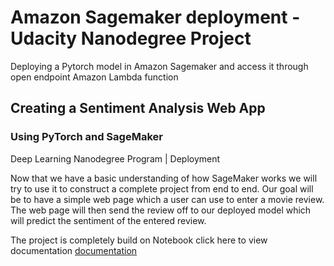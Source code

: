 # Amazon Sagemaker deployment - Udacity Nanodegree Project
Deploying a Pytorch model in Amazon Sagemaker and access it through open endpoint Amazon Lambda function

## Creating a Sentiment Analysis Web App
### Using PyTorch and SageMaker
Deep Learning Nanodegree Program | Deployment

Now that we have a basic understanding of how SageMaker works we will try to use it to construct a complete project from end to end. Our goal will be to have a simple web page which a user can use to enter a movie review. The web page will then send the review off to our deployed model which will predict the sentiment of the entered review.

The project is completely build on Notebook click here to view documentation [documentation](/report.md)